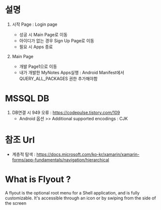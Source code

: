 #  설명
1. 시작 Page : Login page
   - 성공 시 Main Page로 이동
   - 아이디가 없는 경우 Sign Up Page로 이동
   - 필요 시 Apps 종료

2. Main Page
   - 개발 Page1으로 이동
   - 내가 개발한 MyNotes Apps실행 : Android Manifest에서 QUERY_ALL_PACKAGES 권한 추가해야함

# MSSQL DB
1. DB연결 시 949 오류  : https://codepulse.tistory.com/109
   - Android 옵션 >> Additional supported encodings : CJK
    
# 참조 Url 
  - 계층적 탐색 : https://docs.microsoft.com/ko-kr/xamarin/xamarin-forms/app-fundamentals/navigation/hierarchical

# What is Flyout ?
A flyout is the optional root menu for a Shell application, and is fully customizable.
It's accessible through an icon or by swiping from the side of the screen
